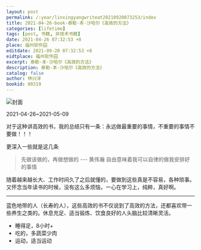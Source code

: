 ```yaml
---
layout: post
permalink: /:year/linxingyangwriteat20210920073253/index
title: 2021-04-26-book-泰勒·本·沙哈尔《高效的方法》
categories: [lifetime]
tags: [post, 书籍, 非技术书籍]
date: 2021-04-26 07:32:53 +8
place: 福州软件园
editdate: 2021-09-20 07:32:53 +8
eidtplace: 福州软件园
excerpt: 泰勒·本·沙哈尔《高效的方法》
description: 泰勒·本·沙哈尔《高效的方法》
catalog: false
author: 林兴洋
bookid: 00319
---
```



![封面](https://gitee.com/linxingyang/at-2020-10-02-image/raw/master/image/T-talks/image/2021/books/gxdff.jpg)

2021-04-26~2021-05-09

对于这种讲高效的书，我的总结只有一条：永远做最重要的事情，不重要的事情不要做！！！

更深入一些就是这几条

>  先做该做的，再做想做的 --- 黄伟瀚
> 自由意味着我可以自律的做我安排好的事情

随着越来越长大、工作时间久了之后就懂的，要做到这些真是不容易，各种琐事。又怀念当年读书的时候，没有这么多烦恼，一心在学习上，纯粹，真好啊。

---

蓝色地带的人（长寿的人），这些高效的书不仅说到了高效的方法，还都喜欢带一些养生之类的。休息充足、适当锻炼、饮食良好的人头脑比较清晰灵活。

* 睡得足，8小时+
* 吃的，多蔬菜少肉
* 运动，适当运动

